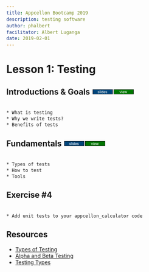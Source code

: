 ```yaml
---
title: Appcellon Bootcamp 2019
description: testing software
author: phalbert
facilitator: Albert Luganga
date: 2019-02-01
---
```


# Lesson 1: Testing

## Introductions & Goals [![slides](../images/slides-clean.png)](slides/may-DSO-bootcamp-week-one-intros.pdf)[![view](../images/view-clean.png)](https://speakerdeck.com/phalbert/testing-and-tdd)

```

* What is testing
* Why we write tests?
* Benefits of tests

```

## Fundamentals [![slides](../images/slides-clean.png)](slides/may-DSO-bootcamp-week-one-intros.pdf)[![view](../images/view-clean.png)](https://speakerdeck.com/phalbert/testing-and-tdd)

```

* Types of tests
* How to test
* Tools

```

## Exercise #4

```

* Add unit tests to your appcellon_calculator code

```

## Resources

* [Types of Testing](https://www.softwaretestinghelp.com/types-of-software-testing/)
* [Alpha and Beta Testing](https://www.softwaretestinghelp.com/what-is-alpha-testing-beta-testing/)
* [Testing Types](https://www.atlassian.com/continuous-delivery/software-testing/types-of-software-testing)
